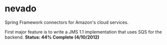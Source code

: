 nevado
======

Spring Framework connectors for Amazon's cloud services.

First major feature is to write a JMS 1.1 implementation that uses SQS for the backend.  **Status: 44% Complete (4/10/2012)**
